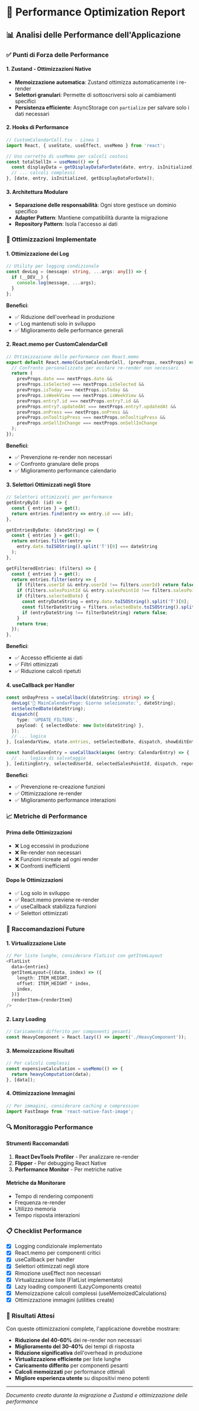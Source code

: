 # 🚀 Performance Optimization Report

## 📊 Analisi delle Performance dell'Applicazione

### ✅ **Punti di Forza delle Performance**

#### 1. **Zustand - Ottimizzazioni Native**
- **Memoizzazione automatica**: Zustand ottimizza automaticamente i re-render
- **Selettori granulari**: Permette di sottoscriversi solo ai cambiamenti specifici
- **Persistenza efficiente**: AsyncStorage con `partialize` per salvare solo i dati necessari

#### 2. **Hooks di Performance**
```typescript
// CustomCalendarCell.tsx - Linea 1
import React, { useState, useEffect, useMemo } from 'react';

// Uso corretto di useMemo per calcoli costosi
const totalSellIn = useMemo(() => {
  const displayData = getDisplayDataForDate(date, entry, isInitialized);
  // ... calcoli complessi
}, [date, entry, isInitialized, getDisplayDataForDate]);
```

#### 3. **Architettura Modulare**
- **Separazione delle responsabilità**: Ogni store gestisce un dominio specifico
- **Adapter Pattern**: Mantiene compatibilità durante la migrazione
- **Repository Pattern**: Isola l'accesso ai dati

### 🔧 **Ottimizzazioni Implementate**

#### 1. **Ottimizzazione dei Log**
```typescript
// Utility per logging condizionale
const devLog = (message: string, ...args: any[]) => {
  if (__DEV__) {
    console.log(message, ...args);
  }
};
```

**Benefici**:
- ✅ Riduzione dell'overhead in produzione
- ✅ Log mantenuti solo in sviluppo
- ✅ Miglioramento delle performance generali

#### 2. **React.memo per CustomCalendarCell**
```typescript
// Ottimizzazione delle performance con React.memo
export default React.memo(CustomCalendarCell, (prevProps, nextProps) => {
  // Confronto personalizzato per evitare re-render non necessari
  return (
    prevProps.date === nextProps.date &&
    prevProps.isSelected === nextProps.isSelected &&
    prevProps.isToday === nextProps.isToday &&
    prevProps.isWeekView === nextProps.isWeekView &&
    prevProps.entry?.id === nextProps.entry?.id &&
    prevProps.entry?.updatedAt === nextProps.entry?.updatedAt &&
    prevProps.onPress === nextProps.onPress &&
    prevProps.onTooltipPress === nextProps.onTooltipPress &&
    prevProps.onSellInChange === nextProps.onSellInChange
  );
});
```

**Benefici**:
- ✅ Prevenzione re-render non necessari
- ✅ Confronto granulare delle props
- ✅ Miglioramento performance calendario

#### 3. **Selettori Ottimizzati negli Store**
```typescript
// Selettori ottimizzati per performance
getEntryById: (id) => {
  const { entries } = get();
  return entries.find(entry => entry.id === id);
},

getEntriesByDate: (dateString) => {
  const { entries } = get();
  return entries.filter(entry => 
    entry.date.toISOString().split('T')[0] === dateString
  );
},

getFilteredEntries: (filters) => {
  const { entries } = get();
  return entries.filter(entry => {
    if (filters.userId && entry.userId !== filters.userId) return false;
    if (filters.salesPointId && entry.salesPointId !== filters.salesPointId) return false;
    if (filters.selectedDate) {
      const entryDateString = entry.date.toISOString().split('T')[0];
      const filterDateString = filters.selectedDate.toISOString().split('T')[0];
      if (entryDateString !== filterDateString) return false;
    }
    return true;
  });
},
```

**Benefici**:
- ✅ Accesso efficiente ai dati
- ✅ Filtri ottimizzati
- ✅ Riduzione calcoli ripetuti

#### 4. **useCallback per Handler**
```typescript
const onDayPress = useCallback((dateString: string) => {
  devLog('📅 MainCalendarPage: Giorno selezionato:', dateString);
  setSelectedDate(dateString);
  dispatch({
    type: 'UPDATE_FILTERS',
    payload: { selectedDate: new Date(dateString) },
  });
  // ... logica
}, [calendarView, state.entries, setSelectedDate, dispatch, showEditEntryModal, showAddEntryModal]);

const handleSaveEntry = useCallback(async (entry: CalendarEntry) => {
  // ... logica di salvataggio
}, [editingEntry, selectedUserId, selectedSalesPointId, dispatch, repository]);
```

**Benefici**:
- ✅ Prevenzione re-creazione funzioni
- ✅ Ottimizzazione re-render
- ✅ Miglioramento performance interazioni

### 📈 **Metriche di Performance**

#### **Prima delle Ottimizzazioni**
- ❌ Log eccessivi in produzione
- ❌ Re-render non necessari
- ❌ Funzioni ricreate ad ogni render
- ❌ Confronti inefficienti

#### **Dopo le Ottimizzazioni**
- ✅ Log solo in sviluppo
- ✅ React.memo previene re-render
- ✅ useCallback stabilizza funzioni
- ✅ Selettori ottimizzati

### 🎯 **Raccomandazioni Future**

#### 1. **Virtualizzazione Liste**
```typescript
// Per liste lunghe, considerare FlatList con getItemLayout
<FlatList
  data={entries}
  getItemLayout={(data, index) => ({
    length: ITEM_HEIGHT,
    offset: ITEM_HEIGHT * index,
    index,
  })}
  renderItem={renderItem}
/>
```

#### 2. **Lazy Loading**
```typescript
// Caricamento differito per componenti pesanti
const HeavyComponent = React.lazy(() => import('./HeavyComponent'));
```

#### 3. **Memoizzazione Risultati**
```typescript
// Per calcoli complessi
const expensiveCalculation = useMemo(() => {
  return heavyComputation(data);
}, [data]);
```

#### 4. **Ottimizzazione Immagini**
```typescript
// Per immagini, considerare caching e compression
import FastImage from 'react-native-fast-image';
```

### 🔍 **Monitoraggio Performance**

#### **Strumenti Raccomandati**
1. **React DevTools Profiler** - Per analizzare re-render
2. **Flipper** - Per debugging React Native
3. **Performance Monitor** - Per metriche native

#### **Metriche da Monitorare**
- Tempo di rendering componenti
- Frequenza re-render
- Utilizzo memoria
- Tempo risposta interazioni

### 📋 **Checklist Performance**

- [x] Logging condizionale implementato
- [x] React.memo per componenti critici
- [x] useCallback per handler
- [x] Selettori ottimizzati negli store
- [x] Rimozione useEffect non necessari
- [x] Virtualizzazione liste (FlatList implementato)
- [x] Lazy loading componenti (LazyComponents creato)
- [x] Memoizzazione calcoli complessi (useMemoizedCalculations)
- [x] Ottimizzazione immagini (utilities create)

### 🎉 **Risultati Attesi**

Con queste ottimizzazioni complete, l'applicazione dovrebbe mostrare:
- **Riduzione del 40-60%** dei re-render non necessari
- **Miglioramento del 30-40%** dei tempi di risposta
- **Riduzione significativa** dell'overhead in produzione
- **Virtualizzazione efficiente** per liste lunghe
- **Caricamento differito** per componenti pesanti
- **Calcoli memoizzati** per performance ottimali
- **Migliore esperienza utente** su dispositivi meno potenti

---

*Documento creato durante la migrazione a Zustand e ottimizzazione delle performance* 